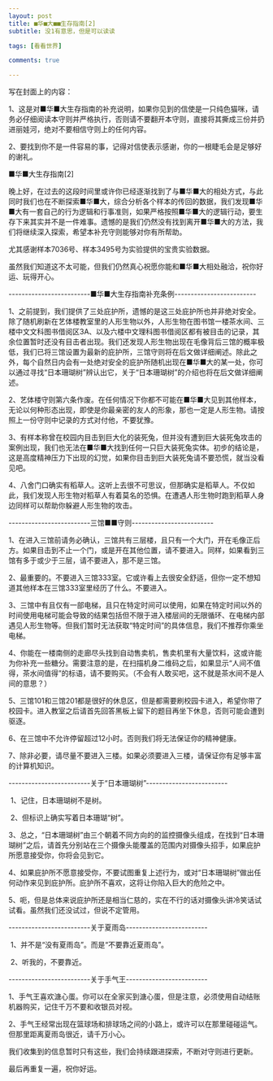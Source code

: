 ```yaml
---
layout: post
title: ■华■大■■生存指南[2]
subtitle: 没1有意思，但是可以读读

tags: [看看世界]

comments: true

---
```



写在封面上的内容：

1、这是对■华■大生存指南的补充说明，如果你见到的信使是一只纯色猫咪，请务必仔细阅读本守则并严格执行，否则请不要翻开本守则，直接将其撕成三份并扔进丽娃河，绝对不要相信守则上的任何内容。

2、要找到你不是一件容易的事，记得对信使表示感谢，你的一根睫毛会是足够好的谢礼。





 

■华■大生存指南[2]

 

晚上好，在过去的这段时间里或许你已经逐渐找到了与■华■大的相处方式，与此同时我们也在不断探索■华■大，综合分析各个样本的传回的数据，我们发现■华■大有一套自己的行为逻辑和行事准则，如果严格按照■华■大的逻辑行动，要生存下来其实并不是一件难事。遗憾的是我们仍然没有找到离开■华■大的方法，我们将继续深入探索，希望本补充守则能够对你有所帮助。

尤其感谢样本7036号、样本3495号为实验提供的宝贵实验数据。

虽然我们知道这不太可能，但我们仍然真心祝愿你能和■华■大相处融洽，祝你好运、玩得开心。

 

 

 

-------------------------■华■大生存指南补充条例-------------------------

 

​    1、之前提到，我们提供了三处庇护所，遗憾的是这三处庇护所也并非绝对安全。除了随机刷新在艺体楼教室里的人形生物以外，人形生物在图书馆一楼茶水间、三楼中文文科图书借阅区3A、以及六楼中文理科图书借阅区都有被目击的记录，其余位置暂时还没有目击者出现。我们还发现人形生物出现在毛像背后三馆的概率极低，我们已将三馆设置为最新的庇护所，三馆守则将在后文做详细阐述。除此之外，每个自然日内会有一处绝对安全的庇护所随机出现在■华■大的某一处，你可以通过寻找“日本珊瑚树”辨认出它，关于“日本珊瑚树”的介绍也将在后文做详细阐述。

​    2、艺体楼守则第六条作废。在任何情况下你都不可能在■华■大见到其他样本，无论以何种形态出现，即使是你最亲密的友人的形象，那也一定是人形生物。请按照上一份守则中记录的方式对付他，不要犹豫。

​    3、有样本称曾在校园内目击到巨大化的装死兔，但并没有遭到巨大装死兔攻击的案例出现，我们也无法在■华■大找到任何一只巨大装死兔实体。初步的结论是，这是高度精神压力下出现的幻觉，如果你目击到巨大装死兔请不要恐慌，就当没看见吧。

​    4、八舍门口确实有稻草人。这听上去很不可思议，但那确实是稻草人。不仅如此，我们发现人形生物对稻草人有着莫名的恐惧。在遭遇人形生物时跑到稻草人身边同样可以帮助你躲避人形生物的攻击。

 

 

-------------------------三馆■■守则-------------------------

 

​    1、在进入三馆前请务必确认，三馆共有三层楼，且只有一个大门，开在毛像正后方。如果目击到不止一个门，或是开在其他位置，请不要进入。同样，如果看到三馆有多于或少于三层，请不要进入，那不是三馆。

​    2、最重要的。不要进入三馆333室。它或许看上去很安全舒适，但你一定不想知道其他样本在三馆333室里经历了什么。不要进入。

​    3、三馆中有且仅有一部电梯，且只在特定时间可以使用，如果在特定时间以外的时间使用电梯可能会导致的结果包括但不限于进入楼层间的无限循环、在电梯内部遇见人形生物等。但我们暂时无法获取“特定时间”的具体信息，我们不推荐你乘坐电梯。

​    4、你能在一楼南侧的走廊尽头找到自动售卖机，售卖机里有大量饮料，这或许能为你补充一些糖分。需要注意的是，在扫描机身二维码之后，如果显示“人间不值得，茶水间值得”的标语，请不要购买。（不会有人敢买吧，这不就是茶水间不是人间的意思？）

​    5、三馆101和三馆201都是很好的休息区，但是都需要刷校园卡进入，希望你带了校园卡。进入教室之后请首先回答黑板上留下的题目再坐下休息，否则可能会遭到驱逐。

​    6、在三馆中不允许停留超过12小时。否则我们将无法保证你的精神健康。

​    7、除非必要，请尽量不要进入三楼。如果必须要进入三楼，请保证你有足够丰富的计算机知识。

 

 

-------------------------关于“日本珊瑚树”-------------------------

 

​    1、记住，日本珊瑚树不是树。

​    2、但标识上确实写着日本珊瑚“树”。

​    3、总之，“日本珊瑚树”由三个朝着不同方向的的监控摄像头组成，在找到“日本珊瑚树”之后，请首先分别站在三个摄像头能覆盖的范围内对摄像头招手，如果庇护所愿意接受你，你将会见到它。

​    4、如果庇护所不愿意接受你，不要试图重复上述行为，或对“日本珊瑚树”做出任何动作来见到庇护所。庇护所不喜欢，这将让你陷入巨大的危险之中。

​    5、呃，但是总体来说庇护所还是相当仁慈的，实在不行的话对摄像头讲冷笑话试试看。虽然我们还没试过，但说不定管用。

 

 

-------------------------关于夏雨岛-------------------------

 

​    1、并不是“没有夏雨岛”。而是“不要靠近夏雨岛”。

​    2、听我的，不要靠近。

 

 

-------------------------关于手气王-------------------------

 

​    1、手气王喜欢溏心蛋。你可以在全家买到溏心蛋，但是注意，必须使用自动结账机器购买，记住千万不要和收银员对视。

​    2、手气王经常出现在篮球场和排球场之间的小路上，或许可以在那里碰碰运气。但那里距离夏雨岛很近，请千万小心。

 

 

我们收集到的信息暂时只有这些，我们会持续跟进探索，不断对守则进行更新。

最后再重复一遍，祝你好运。

